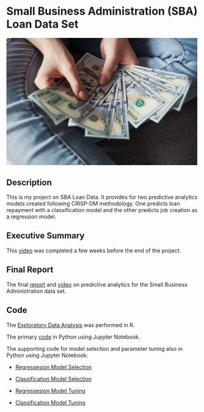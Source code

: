 # Small Business Administration (SBA) Loan Data Set

<img src="images/loan.jpg" width ="500">

## Description

This is my project on SBA Loan Data. It provides for two predictive analytics models created following CRISP-DM methodology. One predicts loan repayment with a classification model and the other predicts job creation as a regression model.

## Executive Summary

This [video](https://youtu.be/G62wqCy5P1Y) was completed a few weeks before the end of the project.

## Final Report

The final [report](https://github.com/BellevueDSCLoyd/DSC630/blob/main/FinalReport.pdf) and [video](https://youtu.be/6TPM5XNQz30) on predictive analytics for the Small Business Administration data set.

## Code

The [Exploratory Data Analysis](https://htmlpreview.github.io/?https://github.com/BellevueDSCLoyd/DSC630/blob/main/630Project.html) was performed in R.

The primary [code](https://github.com/BellevueDSCLoyd/DSC630/blob/main/FinalProject.ipynb) in Python using Jupyter Notebook.

The supporting code for model selection and parameter tuning also in Python using Jupyter Notebook:

* [Regressesion Model Selection](https://github.com/BellevueDSCLoyd/DSC630/blob/main/Pycaret_Reg.ipynb)

* [Classification Model Selection](https://github.com/BellevueDSCLoyd/DSC630/blob/main/Pycaret_Cat.ipynb)

* [Regressesion Model Tuning](https://github.com/BellevueDSCLoyd/DSC630/blob/main/Pycaret_Reg_Tuning.ipynb)

* [Classification Model Tuning](https://github.com/BellevueDSCLoyd/DSC630/blob/main/PyCaret_Cat_Tuning.ipynb)

